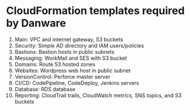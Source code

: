 # CloudFormation templates required by Danware

1. Main: VPC and internet gateway, S3 buckets
2. Security: Simple AD directory and IAM users/policies
3. Bastions: Bastion hosts in public subnets
4. Messaging: WorkMail and SES with S3 bucket
5. Domains: Route 53 hosted zones
6. Websites: Wordpress web host in public subnet
7. VersionControl: Perforce master server
8. CI/CD: CodePipeline, CodeDeploy, Jenkins servers
8. Database: RDS database
9. Reporting: CloudTrail trails, CloudWatch metrics, SNS topics, and S3 buckets
